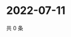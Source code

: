 # 2022-07-11

共 0 条

<!-- BEGIN WEIBO -->
<!-- 最后更新时间 Mon Jul 11 2022 20:20:47 GMT+0800 (China Standard Time) -->

<!-- END WEIBO -->

